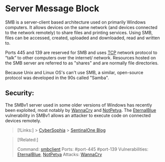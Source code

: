 # Server Message Block

SMB is a server-client based architecture used on primarily Windows computers. It allows devices on the same network (and devices connected to the network remotely) to share files and printing services. Using SMB, files can be accessed, created, uploaded and downloaded, read and written to.

Ports 445 and 139 are reserved for SMB and uses [TCP](/networking/protocols/TCP.md) network protocol to “talk” to other computers over the internet/ network. Resources hosted on the SMB server are referred to as "shares" and are normally file directories.

Because Unix and Linux OS's can't use SMB, a similar, open-source protocol was developed in the 90s called "Samba".

## Security:

The SMBv1 server used in some older versions of Windows has recently been exploited, most notably by [WannaCry](/cybersecurity/attacks/wannacry.md) and [NotPetya](/cybersecurity/attacks/notpetya.md). The [EternalBlue](/cybersecurity/vulnerabilities/eternalblue.md) vulnerability in SMBv1 allows an attacker to execute code on connected devices remotely.

> [!Links:] > [CyberSophia](https://cybersophia.net/articles/what-is/what-is-smb-protocol-and-why-is-it-a-security-concern/) > [SentinalOne Blog](https://www.sentinelone.com/blog/eternalblue-nsa-developed-exploit-just-wont-die/)

> [!Related:]
>
> Command: [smbclient](smbclient.md)
> Ports: #port-445 #port-139
> Vulnerabilities: [EternalBlue](/cybersecurity/vulnerabilities/eternalblue.md), [NotPetya](/cybersecurity/attacks/notpetya.md)
> Attacks: [WannaCry](/cybersecurity/attacks/wannacry.md)
